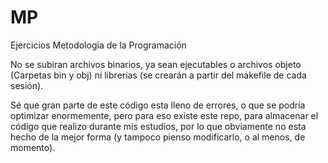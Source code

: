 # MP

Ejercicios Metodologia de la Programación

No se subiran archivos binarios, ya sean ejecutables o archivos objeto (Carpetas bin 
y obj) ni librerias (se crearán a partir del makefile de cada sesión).


Sé que gran parte de este código esta lleno de errores, o que se podría 
optimizar enormemente, pero para eso existe este repo, para almacenar el 
código que realizo durante mis estudios, por lo que obviamente no esta  
hecho de la mejor forma (y tampoco pienso modificarlo, o al menos, de momento).
